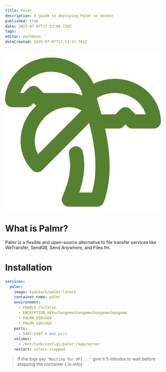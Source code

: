 ```yaml
---
title: Palmr
description: A guide to deploying Palmr on docker
published: true
date: 2025-07-07T17:53:06.736Z
tags: 
editor: markdown
dateCreated: 2025-07-07T17:51:37.781Z
---
```


![palmr.png](/palmr.png)

# What is Palmr?
Palmr is a flexible and open-source alternative to file transfer services like WeTransfer, SendGB, Send Anywhere, and Files.fm.

# Installation
```yaml
services:
  palmr:
    image: kyantech/palmr:latest
    container_name: palmr
    environment:
      - ENABLE_S3=false
      - ENCRYPTION_KEY=changemechangemechangemechangeme
      - PALMR_UID=568
      - PALMR_GID=568
    ports:
      - 5487:5487 # Web port
    volumes:
      - /mnt/tank/configs/palmr:/app/server
    restart: unless-stopped
```
> If the logs say `"Waiting for API..."` give it 5 minutes to wait before stopping the container
{.is-info}
